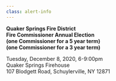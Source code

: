 ```yaml
---
class: alert-info
---
```

**Quaker Springs Fire District**<br>
**Fire Commissioner Annual Election**<br>
**(one Commissioner for a 5 year term)**<br>
**(one Commissioner for a 3 year term)**

Tuesday, December 8, 2020, 6-9:00pm<br>
Quaker Springs Firehouse<br>
107 Blodgett Road, Schuylerville, NY 12871
